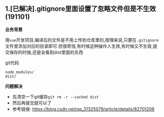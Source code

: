 ## 1.[已解决].gitignore里面设置了忽略文件但是不生效(191101)

**业务背景**

用`vue`开发项目,编译后的文件是不用上传到仓库里的,按理来说,只要在`.gitignore`文件里添加对应的目录即可.但很奇怪,有时候这种操作人生效,有时候又不生效,提交保存的时候,还是会看到dist里面的东西

git代码
```
node_modules/
dist/
```

**问题解决**

- 先清空一下git缓存`git rm -r --cached dist`
- 然后再提交就可以了
- 参考链接: https://blog.csdn.net/qq_31325079/article/details/82701208
